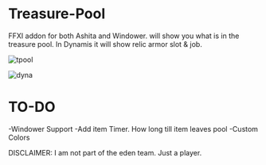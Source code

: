 



# Treasure-Pool
FFXI addon for both Ashita and Windower.
will show you what is in the treasure pool.
In Dynamis it will show relic armor slot & job.

![tpool](https://github.com/user-attachments/assets/31c97042-17b1-4024-827d-8d69542fddbd)

![dyna](https://github.com/user-attachments/assets/32f7ba65-fd09-4d98-8208-220947628906)

# TO-DO
-Windower Support
-Add item Timer. How long till item leaves pool
-Custom Colors

DISCLAIMER: I am not part of the eden team. Just a player.
